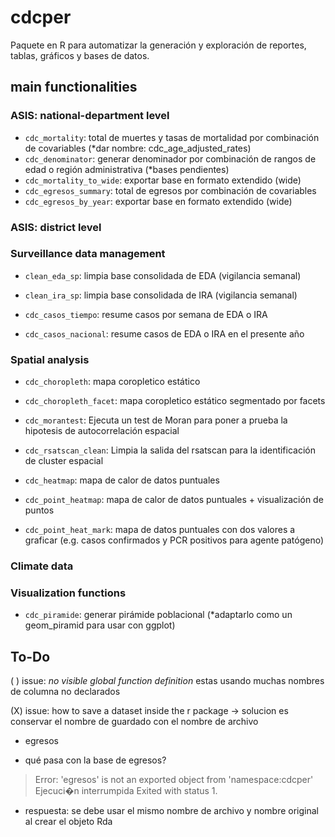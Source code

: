 # cdcper

Paquete en R para automatizar la generación y exploración de reportes, tablas, gráficos y bases de datos.

## main functionalities

### ASIS: national-department level

- `cdc_mortality`: total de muertes y tasas de mortalidad por combinación de covariables (*dar nombre: cdc_age_adjusted_rates)
- `cdc_denominator`: generar denominador por combinación de rangos de edad o región administrativa (*bases pendientes)
- `cdc_mortality_to_wide`: exportar base en formato extendido (wide)
- `cdc_egresos_summary`: total de egresos por combinación de covariables
- `cdc_egresos_by_year`: exportar base en formato extendido (wide)

### ASIS: district level

### Surveillance data management

- `clean_eda_sp`: limpia base consolidada de EDA (vigilancia semanal)
- `clean_ira_sp`: limpia base consolidada de IRA (vigilancia semanal)

- `cdc_casos_tiempo`: resume casos por semana de EDA o IRA
- `cdc_casos_nacional`: resume casos de EDA o IRA en el presente año

### Spatial analysis

- `cdc_choropleth`: mapa coropletico estático
- `cdc_choropleth_facet`: mapa coropletico estático segmentado por facets
- `cdc_morantest`: Ejecuta un test de Moran para poner a prueba la hipotesis de autocorrelación espacial
- `cdc_rsatscan_clean`: Limpia la salida del rsatscan para la identificación de cluster espacial

- `cdc_heatmap`: mapa de calor de datos puntuales
- `cdc_point_heatmap`: mapa de calor de datos puntuales + visualización de puntos 
- `cdc_point_heat_mark`: mapa de datos puntuales con dos valores a graficar (e.g. casos confirmados y PCR positivos para agente patógeno)

### Climate data

### Visualization functions

- `cdc_piramide`: generar pirámide poblacional (*adaptarlo como un geom_piramid para usar con ggplot)

## To-Do

( ) issue: _no visible global function definition_ estas usando muchas nombres de columna no declarados

(X) issue: how to save a dataset inside the r package -> solucion es conservar el nombre de guardado con el nombre de archivo

* egresos
- qué pasa con la base de egresos?
> Error: 'egresos' is not an exported object from 'namespace:cdcper'
> Ejecuci�n interrumpida
> Exited with status 1.
- respuesta: se debe usar el mismo nombre de archivo y nombre original al crear el objeto Rda
